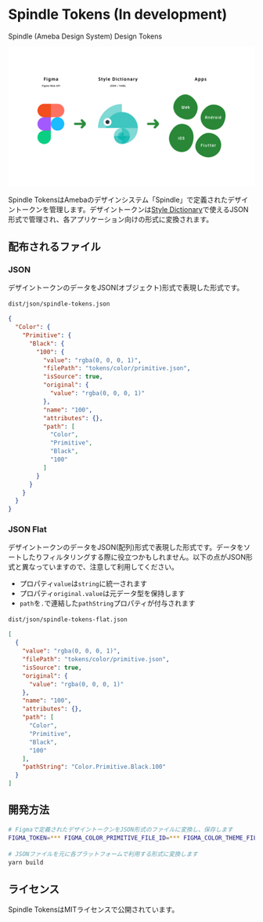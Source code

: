 # Spindle Tokens (In development)

Spindle (Ameba Design System) Design Tokens

<p align="center">
  <img alt="Spindle TokensはFigmaのAPIを経由してStyle Dictionary形式のJSONを作成し、各アプリケーションに適した形式に変換します" src="./spindle-tokens.png" width="1200">
</p>

Spindle TokensはAmebaのデザインシステム「Spindle」で定義されたデザイントークンを管理します。デザイントークンは[Style Dictionary](https://github.com/amzn/style-dictionary)で使えるJSON形式で管理され、各アプリケーション向けの形式に変換されます。

## 配布されるファイル

### JSON

デザイントークンのデータをJSON(オブジェクト)形式で表現した形式です。

`dist/json/spindle-tokens.json`

```json
{
  "Color": {
    "Primitive": {
      "Black": {
        "100": {
          "value": "rgba(0, 0, 0, 1)",
          "filePath": "tokens/color/primitive.json",
          "isSource": true,
          "original": {
            "value": "rgba(0, 0, 0, 1)"
          },
          "name": "100",
          "attributes": {},
          "path": [
            "Color",
            "Primitive",
            "Black",
            "100"
          ]
        }
      }
    }
  }
}
```

### JSON Flat

デザイントークンのデータをJSON(配列)形式で表現した形式です。データをソートしたりフィルタリングする際に役立つかもしれません。以下の点がJSON形式と異なっていますので、注意して利用してください。

- プロパティ`value`は`string`に統一されます
- プロパティ`original.value`は元データ型を保持します
- `path`を`.`で連結した`pathString`プロパティが付与されます

`dist/json/spindle-tokens-flat.json`

```json
[
  {
    "value": "rgba(0, 0, 0, 1)",
    "filePath": "tokens/color/primitive.json",
    "isSource": true,
    "original": {
      "value": "rgba(0, 0, 0, 1)"
    },
    "name": "100",
    "attributes": {},
    "path": [
      "Color",
      "Primitive",
      "Black",
      "100"
    ],
    "pathString": "Color.Primitive.Black.100"
  }
]
```


## 開発方法

```sh
# Figmaで定義されたデザイントークンをJSON形式のファイルに変換し、保存します
FIGMA_TOKEN=*** FIGMA_COLOR_PRIMITIVE_FILE_ID=*** FIGMA_COLOR_THEME_FILE_ID=*** FIGMA_COLOR_THEME_DARK_FILE_ID=*** FIGMA_DROP_SHADOW_FILE_ID=*** yarn export

# JSONファイルを元に各プラットフォームで利用する形式に変換します
yarn build
```

## ライセンス
Spindle TokensはMITライセンスで公開されています。
